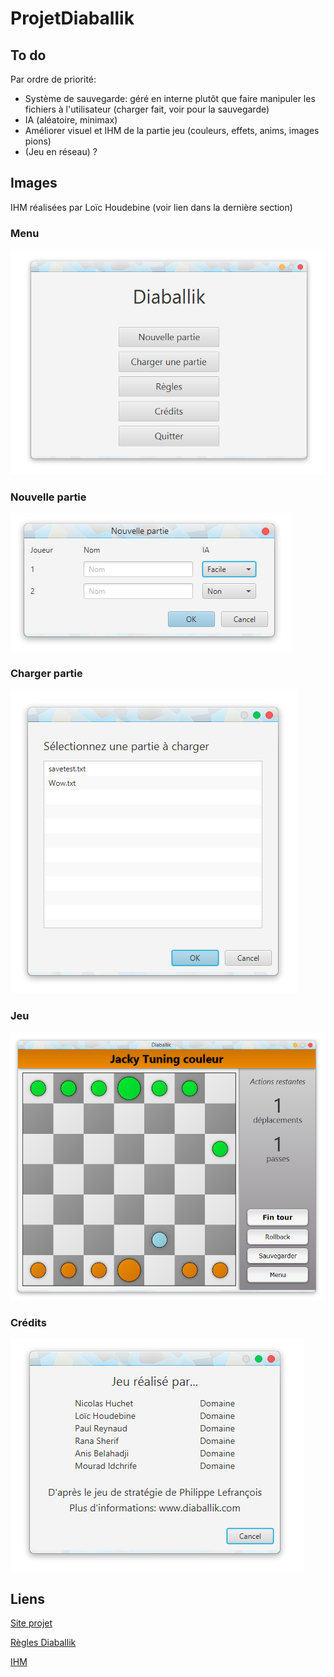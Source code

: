 # ProjetDiaballik
## To do
Par ordre de priorité:
* Système de sauvegarde: géré en interne plutôt que 
faire manipuler les fichiers à l'utilisateur (charger fait, voir pour
la sauvegarde)
* IA (aléatoire, minimax)
* Améliorer visuel et IHM de la partie jeu (couleurs, effets, anims, images pions)
* (Jeu en réseau) ?

## Images
IHM réalisées par Loïc Houdebine (voir lien dans la dernière section)
### Menu
![Menu](screenshots/menu.png)
### Nouvelle partie
![Menu](screenshots/newGame.png)
### Charger partie
![Menu](screenshots/loadGame.png)
### Jeu
![Menu](screenshots/game.png)
### Crédits
![Menu](screenshots/credits.png)

## Liens
[Site projet](http://inf362.forge.imag.fr/Projet/)

[Règles Diaballik](http://inf362.forge.imag.fr/Projet/Regles/diaballik/)

[IHM](https://app.moqups.com/zackattack/yyQzm1eIJU/view/page/ab2de651c)